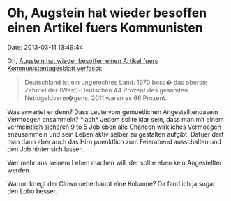 Oh, Augstein hat wieder besoffen einen Artikel fuers Kommunisten
================================================================

Date: 2013-03-11 13:49:44

Oh, [Augstein hat wieder besoffen einen Artikel fuers
Kommunistentagesblatt
verfasst](http://www.spiegel.de/politik/deutschland/jakob-augstein-der-armutsbericht-ist-ein-armutszeugnis-a-888000.html):

> Deutschland ist ein ungerechtes Land. 1970 besa� das oberste Zehntel
> der (West)-Deutschen 44 Prozent des gesamten Nettogeldverm�gens. 2011
> waren es 66 Prozent.

Was erwartet er denn? Dass Leute vom gemuetlichen Angestelltendasein
Vermoegen ansammeln? \*lach\* Jedem sollte klar sein, dass man mit einem
vermeintlich sicheren 9 to 5 Job eben alle Chancen wirkliches Vermoegen
anzusammeln und sein Leben aktiv selber zu gestalten aufgibt. Dafuer
darf man dann aber auch das Hirn puenktlich zum Feierabend ausschalten
und den Job hinter sich lassen.

Wer mehr aus seinem Leben machen will, der sollte eben kein Angestellter
werden.

Warum kriegt der Clown ueberhaupt eine Kolumne? Da fand ich ja sogar den
Lobo besser.
